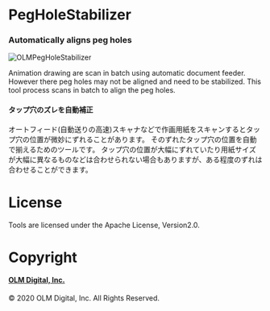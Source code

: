 # PegHoleStabilizer
### Automatically aligns peg holes
![OLMPegHoleStabilizer](https://user-images.githubusercontent.com/50665049/74110760-841e1200-4bd2-11ea-83e8-a0af5f0fc635.png)

Animation drawing are scan in batch using automatic document feeder. However there peg holes may not be aligned and need to be stabilized. This tool process scans in batch to align the peg holes.

#### タップ穴のズレを自動補正 
オートフィード(自動送りの高速)スキャナなどで作画用紙をスキャンするとタップ穴の位置が微妙にずれることがあります。
そのずれたタップ穴の位置を自動で揃えるためのツールです。
タップ穴の位置が大幅にずれていたり用紙サイズが大幅に異なるものなどは合わせられない場合もありますが、ある程度のずれは合わせることができます。


# License

Tools are licensed under the Apache License, Version2.0.

# Copyright


#### [OLM Digital, Inc.](https://www.olm.co.jp) 
© 2020 OLM Digital, Inc. All Rights Reserved.
